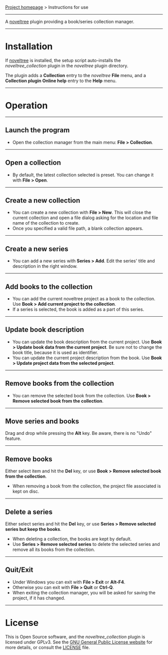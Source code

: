 [Project homepage](https://peter88213.github.io/noveltree_collection) > Instructions for use

--- 

A [noveltree](https://peter88213.github.io/noveltree/) plugin providing a book/series collection manager. 

---

# Installation

If [noveltree](https://peter88213.github.io/noveltree/) is installed, the setup script auto-installs the *noveltree_collection* plugin in the *noveltree* plugin directory.

The plugin adds a **Collection** entry to the *noveltree* **File** menu, and a **Collection plugin Online help** entry to the **Help** menu. 

---

# Operation

---

## Launch the program

- Open the collection manager from the main menu: **File > Collection**.

---

## Open a collection

- By default, the latest collection selected is preset. You can change it with **File > Open**.

---

## Create a new collection

- You can create a new collection with **File > New**. This will close the current collection
  and open a file dialog asking for the location and file name of the collection to create.
- Once you specified a valid file path, a blank collection appears.

---

## Create a new series

- You can add a new series with **Series > Add**. Edit the series' title and description in the right window.

---

## Add books to the collection

- You can add the current noveltree project as a book to the collection. Use **Book > Add current project to the collection**.
- If a series is selected, the book is added as a part of this series.

---

## Update book description

- You can update the book description from the current project. Use **Book > Update book data from the current project**. 
  Be sure not to change the book title, because it is used as identifier. 
- You can update the current project description from the book. Use **Book > Update project data from the selected project**. 

---

## Remove books from the collection

- You can remove the selected book from the collection. Use **Book > Remove selected book from the collection**.

---

## Move series and books

Drag and drop while pressing the **Alt** key. Be aware, there is no "Undo" feature. 

---

## Remove books

Either select item and hit the **Del** key, or use **Book > Remove selected book from the collection**.

- When removing a book from the collection, the project file associated is kept on disc. 

---

## Delete a series

Either select series and hit the **Del** key, or use **Series > Remove selected series but keep the books**.

- When deleting a collection, the books are kept by default.
- Use **Series > Remove selected series** to delete the selected series and remove all its books from the collection. 

---

## Quit/Exit

- Under Windows you can exit with **File > Exit** or **Alt-F4**.
- Otherwise you can exit with **File > Quit** or **Ctrl-Q**.
- When exiting the collection manager, you will be asked for saving the project, if it has changed.

---

# License

This is Open Source software, and the *noveltree_collection* plugin is licensed under GPLv3. See the
[GNU General Public License website](https://www.gnu.org/licenses/gpl-3.0.en.html) for more
details, or consult the [LICENSE](https://github.com/peter88213/noveltree_collection/blob/main/LICENSE) file.
